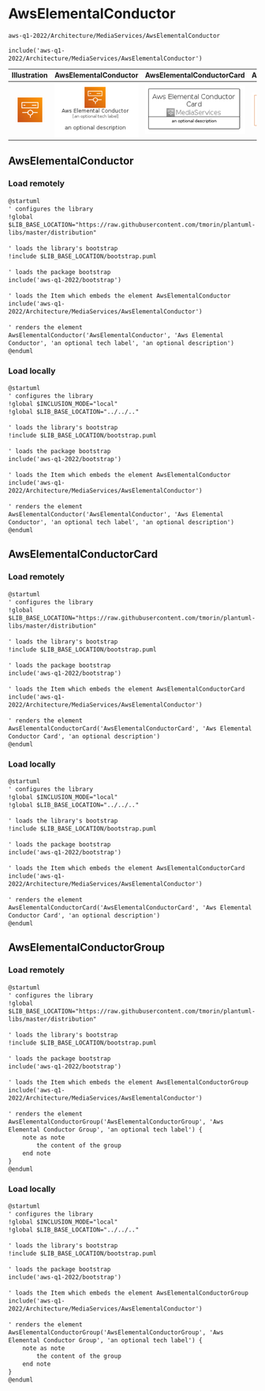 # AwsElementalConductor


```text
aws-q1-2022/Architecture/MediaServices/AwsElementalConductor
```

```text
include('aws-q1-2022/Architecture/MediaServices/AwsElementalConductor')
```



| Illustration | AwsElementalConductor | AwsElementalConductorCard | AwsElementalConductorGroup |
| :---: | :---: | :---: | :---: |
| ![illustration for Illustration](../../../aws-q1-2022/Architecture/MediaServices/AwsElementalConductor.png) | ![illustration for AwsElementalConductor](../../../aws-q1-2022/Architecture/MediaServices/AwsElementalConductor.Local.png) | ![illustration for AwsElementalConductorCard](../../../aws-q1-2022/Architecture/MediaServices/AwsElementalConductorCard.Local.png) | ![illustration for AwsElementalConductorGroup](../../../aws-q1-2022/Architecture/MediaServices/AwsElementalConductorGroup.Local.png) |




## AwsElementalConductor

### Load remotely
```plantuml
@startuml
' configures the library
!global $LIB_BASE_LOCATION="https://raw.githubusercontent.com/tmorin/plantuml-libs/master/distribution"

' loads the library's bootstrap
!include $LIB_BASE_LOCATION/bootstrap.puml

' loads the package bootstrap
include('aws-q1-2022/bootstrap')

' loads the Item which embeds the element AwsElementalConductor
include('aws-q1-2022/Architecture/MediaServices/AwsElementalConductor')

' renders the element
AwsElementalConductor('AwsElementalConductor', 'Aws Elemental Conductor', 'an optional tech label', 'an optional description')
@enduml
```

### Load locally
```plantuml
@startuml
' configures the library
!global $INCLUSION_MODE="local"
!global $LIB_BASE_LOCATION="../../.."

' loads the library's bootstrap
!include $LIB_BASE_LOCATION/bootstrap.puml

' loads the package bootstrap
include('aws-q1-2022/bootstrap')

' loads the Item which embeds the element AwsElementalConductor
include('aws-q1-2022/Architecture/MediaServices/AwsElementalConductor')

' renders the element
AwsElementalConductor('AwsElementalConductor', 'Aws Elemental Conductor', 'an optional tech label', 'an optional description')
@enduml
```

## AwsElementalConductorCard

### Load remotely
```plantuml
@startuml
' configures the library
!global $LIB_BASE_LOCATION="https://raw.githubusercontent.com/tmorin/plantuml-libs/master/distribution"

' loads the library's bootstrap
!include $LIB_BASE_LOCATION/bootstrap.puml

' loads the package bootstrap
include('aws-q1-2022/bootstrap')

' loads the Item which embeds the element AwsElementalConductorCard
include('aws-q1-2022/Architecture/MediaServices/AwsElementalConductor')

' renders the element
AwsElementalConductorCard('AwsElementalConductorCard', 'Aws Elemental Conductor Card', 'an optional description')
@enduml
```

### Load locally
```plantuml
@startuml
' configures the library
!global $INCLUSION_MODE="local"
!global $LIB_BASE_LOCATION="../../.."

' loads the library's bootstrap
!include $LIB_BASE_LOCATION/bootstrap.puml

' loads the package bootstrap
include('aws-q1-2022/bootstrap')

' loads the Item which embeds the element AwsElementalConductorCard
include('aws-q1-2022/Architecture/MediaServices/AwsElementalConductor')

' renders the element
AwsElementalConductorCard('AwsElementalConductorCard', 'Aws Elemental Conductor Card', 'an optional description')
@enduml
```

## AwsElementalConductorGroup

### Load remotely
```plantuml
@startuml
' configures the library
!global $LIB_BASE_LOCATION="https://raw.githubusercontent.com/tmorin/plantuml-libs/master/distribution"

' loads the library's bootstrap
!include $LIB_BASE_LOCATION/bootstrap.puml

' loads the package bootstrap
include('aws-q1-2022/bootstrap')

' loads the Item which embeds the element AwsElementalConductorGroup
include('aws-q1-2022/Architecture/MediaServices/AwsElementalConductor')

' renders the element
AwsElementalConductorGroup('AwsElementalConductorGroup', 'Aws Elemental Conductor Group', 'an optional tech label') {
    note as note
        the content of the group
    end note
}
@enduml
```

### Load locally
```plantuml
@startuml
' configures the library
!global $INCLUSION_MODE="local"
!global $LIB_BASE_LOCATION="../../.."

' loads the library's bootstrap
!include $LIB_BASE_LOCATION/bootstrap.puml

' loads the package bootstrap
include('aws-q1-2022/bootstrap')

' loads the Item which embeds the element AwsElementalConductorGroup
include('aws-q1-2022/Architecture/MediaServices/AwsElementalConductor')

' renders the element
AwsElementalConductorGroup('AwsElementalConductorGroup', 'Aws Elemental Conductor Group', 'an optional tech label') {
    note as note
        the content of the group
    end note
}
@enduml
```

